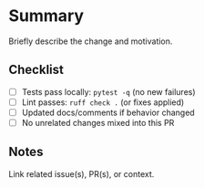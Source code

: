 # Summary

Briefly describe the change and motivation.

## Checklist

- [ ] Tests pass locally: `pytest -q` (no new failures)
- [ ] Lint passes: `ruff check .` (or fixes applied)
- [ ] Updated docs/comments if behavior changed
- [ ] No unrelated changes mixed into this PR

## Notes

Link related issue(s), PR(s), or context.
